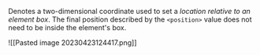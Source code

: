 Denotes a two-dimensional coordinate used to set a *location relative to an element box*. 
The final position described by the `<position>` value does not need to be inside the element's box.

![[Pasted image 20230423124417.png]]
